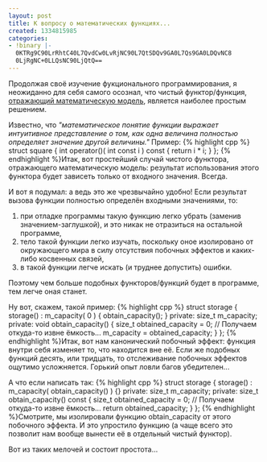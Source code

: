 ```yaml
---
layout: post
title: К вопросу о математических функциях...
created: 1334815985
categories:
- !binary |-
  0KTRg9C90LrRhtC40L7QvdCw0LvRjNC90L7QtSDQv9GA0L7Qs9GA0LDQvNC8
  0LjRgNC+0LLQsNC90LjQtQ==
---
```

Продолжая своё изучение фукционального программирования, я неожиданно для себя самого осознал, что чистый функтор/функция, <ins>отражающий математическую модель</ins>, является наиболее простым решением.

Известно, что *"математическое понятие функции выражает интуитивное представление о том, как одна величина полностью определяет значение другой величины."* Пример:
{% highlight cpp %}
struct square {
    int operator()( int const i ) const {
        return i * i;
    }
};
{% endhighlight %}Итак, вот простейший случай чистого функтора, отражающего математическую модель: результат использования этого функтора будет зависеть только от входного значения. Всегда.

И вот я подумал: а ведь это же чрезвычайно удобно! Если результат вызова функции полностью определён входными значениями, то:
<ol>
  <li>при отладке программы такую функцию легко убрать (заменив значением-заглушкой), и это никак не отразиться на остальной программе,</li>
  <li>тело такой функции легко изучать, поскольку оное изолировано от окружающего мира в силу отсутствия побочных эффектов и каких-либо косвенных связей,</li>
  <li>в такой функции легче искать (и труднее допустить) ошибки.</li>
</ol>

Поэтому чем больше подобных функторов/функций будет в программе, тем легче оная станет.

Ну вот, скажем, такой пример:
{% highlight cpp %}
struct storage {
    storage() :
            m_capacity( 0 ) {
        obtain_capacity();
    }
private:
    size_t m_capacity;
private:
    void obtain_capacity() {
        size_t obtained_capacity = 0;
        // Получаем откуда-то извне ёмкость...
        m_capacity = obtained_capacity;
    }
};
{% endhighlight %}Итак, вот нам канонический побочный эффект: функция внутри себя изменяет то, что находится вне её. Если же подобных функций десять, или тридцать, то отслеживание побочных эффектов ощутимо усложняется. Горький опыт ловли багов убедителен...

А что если написать так:
{% highlight cpp %}
struct storage {
    storage() :
            m_capacity( obtain_capacity() ) {}
private:
    size_t m_capacity;
private:
    size_t obtain_capacity() const {
        size_t obtained_capacity = 0;
        // Получаем откуда-то извне ёмкость...
        return obtained_capacity;
    }
};
{% endhighlight %}Смотрите, мы изолировали функцию obtain_capacity от этого побочного эффекта. И это упростило функцию (а чаще всего это позволит нам вообще вынести её в отдельный чистый функтор).

Вот из таких мелочей и состоит простота...

